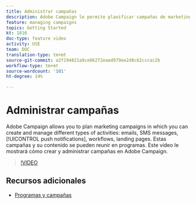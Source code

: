 ```yaml
---
title: Administrar campañas
description: Adobe Campaign le permite planificar campañas de marketing en las que puede crear y administrar diferentes tipos de actividades. Este vídeo le mostrará cómo crear y administrar campañas en Adobe Campaign.
feature: managing campaigns
topics: Getting Started
kt: 1816
doc-type: feature video
activity: USE
team: DOC
translation-type: tm+mt
source-git-commit: a2f194821a9ce06272eaed979ee2d8c62cccac2b
workflow-type: tm+mt
source-wordcount: '101'
ht-degree: 14%

---
```



# Administrar campañas

Adobe Campaign allows you to plan marketing campaigns in which you can create and manage different types of activities: emails, SMS messages, [!UICONTROL push notifications], workflows, landing pages. Estas campañas y su contenido se pueden reunir en programas. Este vídeo le mostrará cómo crear y administrar campañas en Adobe Campaign.

>[!VIDEO](https://video.tv.adobe.com/v/24672?quality=12)

## Recursos adicionales

* [Programas y campañas](https://docs.adobe.com/content/help/en/campaign-standard/using/getting-started/marketing-plans/programs-and-campaigns.html)
